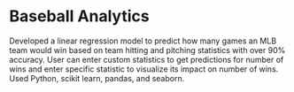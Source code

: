 # Baseball Analytics

Developed a linear regression model to predict how many games an MLB team would win based on team hitting and pitching statistics with over 90% accuracy. User can enter custom statistics to get predictions for number of wins and enter specific statistic to visualize its impact on number of wins. Used Python, scikit learn, pandas, and seaborn.
